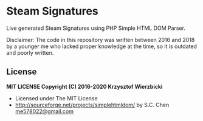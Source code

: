 # Steam Signatures

Live generated Steam Signatures using PHP Simple HTML DOM Parser.

Disclaimer: The code in this repository was written between 2016 and 2018 by a younger me who lacked proper knowledge at the time, so it is outdated and poorly written.

## License
**MIT LICENSE
Copyright (C) 2016-2020 Krzysztof Wierzbicki**

* Licensed under The MIT License
* http://sourceforge.net/projects/simplehtmldom/ by S.C. Chen <me578022@gmail.com>
